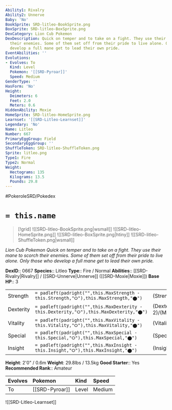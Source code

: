 ```yaml
---
Ability1: Rivalry
Ability2: Unnerve
Baby: 'No'
BookSprite: SRD-litleo-BookSprite.png
BoxSprite: SRD-litleo-BoxSprite.png
DexCategory: Lion Cub Pokemon
DexDescription: Quick on temper and to take on a fight. They use their mane to scorch
  their enemies. Some of them set off from their pride to live alone. Only those who
  develop a full mane get to lead their own pride.
EventAbilities: ''
Evolutions:
- Evolves: To
  Kind: Level
  Pokemon: '[[SRD-Pyroar]]'
  Speed: Medium
GenderType: ''
HasForm: 'No'
Height:
  Deimeters: 6
  Feet: 2.0
  Meters: 0.6
HiddenAbility: Moxie
HomeSprite: SRD-litleo-HomeSprite.png
Learnset: '[[SRD-Litleo-Learnset]]'
Legendary: 'No'
Name: Litleo
Number: 667
PrimaryEggGroup: Field
SecondaryEggGroup: ''
ShuffleToken: SRD-litleo-ShuffleToken.png
Sprite: litleo.png
Type1: Fire
Type2: Normal
Weight:
  Hectograms: 135
  Kilograms: 13.5
  Pounds: 29.8
---
```


#PokeroleSRD/Pokedex

# `= this.name`

> [!grid]
> ![[SRD-litleo-BookSprite.png|wsmall]]
> ![[SRD-litleo-HomeSprite.png]]
> ![[SRD-litleo-BoxSprite.png|htiny]]
> ![[SRD-litleo-ShuffleToken.png|wsmall]]


*Lion Cub Pokemon*
*Quick on temper and to take on a fight. They use their mane to scorch their enemies. Some of them set off from their pride to live alone. Only those who develop a full mane get to lead their own pride.*

**DexID**:: 0667
**Species**:: Litleo
**Type**:: Fire / Normal
**Abilities**:: [[SRD-Rivalry|Rivalry]] / [[SRD-Unnerve|Unnerve]] ([[SRD-Moxie|Moxie]])
**Base HP**:: 3

|           |                                                                                        |                                          |
| --------- | -------------------------------------------------------------------------------------- | ---------------------------------------- |
| Strength  | `= padleft(padright("",this.MaxStrength - this.Strength,"⭘"),this.MaxStrength,"⬤")`    | (Strength::2)/(MaxStrength::4)   |
| Dexterity | `= padleft(padright("",this.MaxDexterity - this.Dexterity,"⭘"),this.MaxDexterity,"⬤")` | (Dexterity:: 2)/(MaxDexterity::5) |
| Vitality  | `= padleft(padright("",this.MaxVitality - this.Vitality,"⭘"),this.MaxVitality,"⬤")`    | (Vitality::2)/(MaxVitality::4)   |
| Special   | `= padleft(padright("",this.MaxSpecial - this.Special,"⭘"),this.MaxSpecial,"⬤")`       | (Special::2)/(MaxSpecial::5)     |
| Insight   | `= padleft(padright("",this.MaxInsight - this.Insight,"⭘"),this.MaxInsight,"⬤")`       | (Insight::2)/(MaxInsight::4)     |

**Height**: 2'0" / 0.6m
**Weight**: 29.8lbs / 13.5kg
**Good Starter**:: Yes
**Recommended Rank**:: Amateur

| Evolves   | Pokemon        | Kind   | Speed   |
|:----------|:---------------|:-------|:--------|
| To        | [[SRD-Pyroar]] | Level  | Medium  |

![[SRD-Litleo-Learnset]]